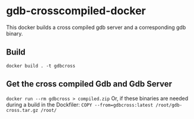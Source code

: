 # gdb-crosscompiled-docker
This docker builds a cross compiled gdb server and a corresponding gdb binary. 

## Build
`docker build . -t gdbcross`

## Get the cross compiled Gdb and Gdb Server
`docker run --rm gdbcross > compiled.zip`
Or, if these binaries are needed during a build in the Dockfiler:
`COPY --from=gdbcross:latest /root/gdb-cross.tar.gz /root/` 
